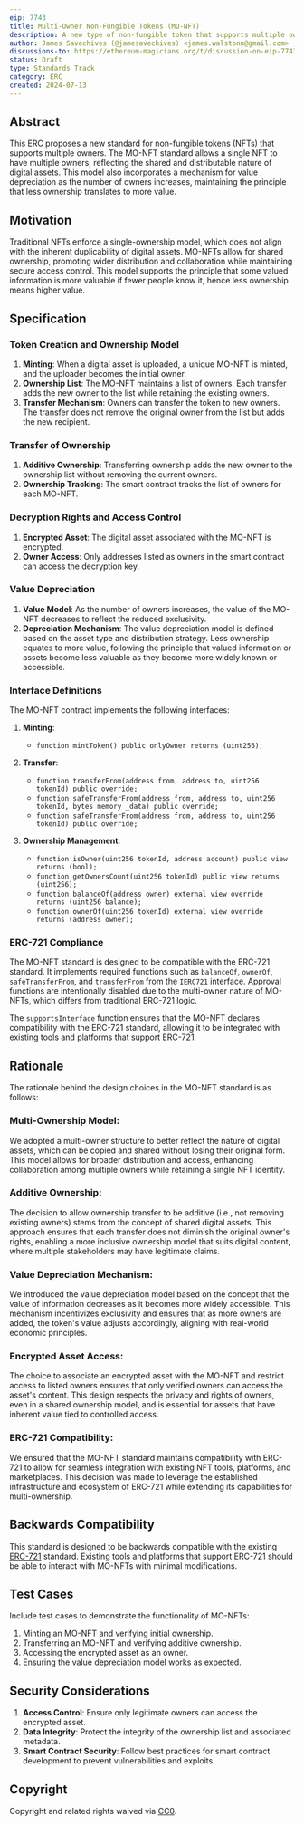```yaml
---
eip: 7743
title: Multi-Owner Non-Fungible Tokens (MO-NFT)
description: A new type of non-fungible token that supports multiple owners, allowing shared ownership and transferability among users.
author: James Savechives (@jamesavechives) <james.walstonn@gmail.com>
discussions-to: https://ethereum-magicians.org/t/discussion-on-eip-7743-multi-owner-non-fungible-tokens-mo-nft/20577
status: Draft
type: Standards Track
category: ERC
created: 2024-07-13
---
```


## Abstract
This ERC proposes a new standard for non-fungible tokens (NFTs) that supports multiple owners. The MO-NFT standard allows a single NFT to have multiple owners, reflecting the shared and distributable nature of digital assets. This model also incorporates a mechanism for value depreciation as the number of owners increases, maintaining the principle that less ownership translates to more value.

## Motivation
Traditional NFTs enforce a single-ownership model, which does not align with the inherent duplicability of digital assets. MO-NFTs allow for shared ownership, promoting wider distribution and collaboration while maintaining secure access control. This model supports the principle that some valued information is more valuable if fewer people know it, hence less ownership means higher value.

## Specification

### Token Creation and Ownership Model
1. **Minting**: When a digital asset is uploaded, a unique MO-NFT is minted, and the uploader becomes the initial owner.
2. **Ownership List**: The MO-NFT maintains a list of owners. Each transfer adds the new owner to the list while retaining the existing owners.
3. **Transfer Mechanism**: Owners can transfer the token to new owners. The transfer does not remove the original owner from the list but adds the new recipient.

### Transfer of Ownership
1. **Additive Ownership**: Transferring ownership adds the new owner to the ownership list without removing the current owners.
2. **Ownership Tracking**: The smart contract tracks the list of owners for each MO-NFT.

### Decryption Rights and Access Control
1. **Encrypted Asset**: The digital asset associated with the MO-NFT is encrypted.
2. **Owner Access**: Only addresses listed as owners in the smart contract can access the decryption key.

### Value Depreciation
1. **Value Model**: As the number of owners increases, the value of the MO-NFT decreases to reflect the reduced exclusivity.
2. **Depreciation Mechanism**: The value depreciation model is defined based on the asset type and distribution strategy. Less ownership equates to more value, following the principle that valued information or assets become less valuable as they become more widely known or accessible.

### Interface Definitions
The MO-NFT contract implements the following interfaces:

1. **Minting**:
   - `function mintToken() public onlyOwner returns (uint256);`

2. **Transfer**:
   - `function transferFrom(address from, address to, uint256 tokenId) public override;`
   - `function safeTransferFrom(address from, address to, uint256 tokenId, bytes memory _data) public override;`
   - `function safeTransferFrom(address from, address to, uint256 tokenId) public override;`

3. **Ownership Management**:
   - `function isOwner(uint256 tokenId, address account) public view returns (bool);`
   - `function getOwnersCount(uint256 tokenId) public view returns (uint256);`
   - `function balanceOf(address owner) external view override returns (uint256 balance);`
   - `function ownerOf(uint256 tokenId) external view override returns (address owner);`

### ERC-721 Compliance
The MO-NFT standard is designed to be compatible with the ERC-721 standard. It implements required functions such as `balanceOf`, `ownerOf`, `safeTransferFrom`, and `transferFrom` from the `IERC721` interface. Approval functions are intentionally disabled due to the multi-owner nature of MO-NFTs, which differs from traditional ERC-721 logic.

The `supportsInterface` function ensures that the MO-NFT declares compatibility with the ERC-721 standard, allowing it to be integrated with existing tools and platforms that support ERC-721.


## Rationale
The rationale behind the design choices in the MO-NFT standard is as follows:

### Multi-Ownership Model: 
We adopted a multi-owner structure to better reflect the nature of digital assets, which can be copied and shared without losing their original form. This model allows for broader distribution and access, enhancing collaboration among multiple owners while retaining a single NFT identity.

### Additive Ownership: 
The decision to allow ownership transfer to be additive (i.e., not removing existing owners) stems from the concept of shared digital assets. This approach ensures that each transfer does not diminish the original owner's rights, enabling a more inclusive ownership model that suits digital content, where multiple stakeholders may have legitimate claims.

### Value Depreciation Mechanism: 
We introduced the value depreciation model based on the concept that the value of information decreases as it becomes more widely accessible. This mechanism incentivizes exclusivity and ensures that as more owners are added, the token's value adjusts accordingly, aligning with real-world economic principles.

### Encrypted Asset Access: 
The choice to associate an encrypted asset with the MO-NFT and restrict access to listed owners ensures that only verified owners can access the asset's content. This design respects the privacy and rights of owners, even in a shared ownership model, and is essential for assets that have inherent value tied to controlled access.

### ERC-721 Compatibility: 
We ensured that the MO-NFT standard maintains compatibility with ERC-721 to allow for seamless integration with existing NFT tools, platforms, and marketplaces. This decision was made to leverage the established infrastructure and ecosystem of ERC-721 while extending its capabilities for multi-ownership.

## Backwards Compatibility
This standard is designed to be backwards compatible with the existing [ERC-721](erc-721.md) standard. Existing tools and platforms that support ERC-721 should be able to interact with MO-NFTs with minimal modifications.

## Test Cases
Include test cases to demonstrate the functionality of MO-NFTs:
1. Minting an MO-NFT and verifying initial ownership.
2. Transferring an MO-NFT and verifying additive ownership.
3. Accessing the encrypted asset as an owner.
4. Ensuring the value depreciation model works as expected.

## Security Considerations
1. **Access Control**: Ensure only legitimate owners can access the encrypted asset.
2. **Data Integrity**: Protect the integrity of the ownership list and associated metadata.
3. **Smart Contract Security**: Follow best practices for smart contract development to prevent vulnerabilities and exploits.

## Copyright
Copyright and related rights waived via [CC0](../LICENSE.md).
